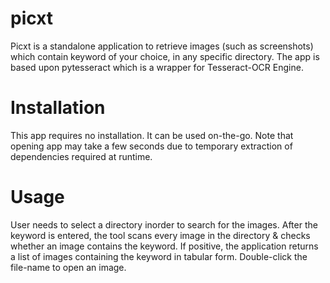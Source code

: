 # picxt

Picxt is a standalone application to retrieve images (such as screenshots) which contain keyword of your choice, in any specific directory.
The app is based upon pytesseract which is a wrapper for Tesseract-OCR Engine. 

# Installation

This app requires no installation. It can be used on-the-go. Note that opening app may take a few seconds due to 
temporary extraction of dependencies required at runtime.

# Usage

User needs to select a directory inorder to search for the images. After the keyword is entered, the tool scans every image in the directory & checks
whether an image contains the keyword. If positive, the application returns a list of images containing the keyword in tabular form. 
Double-click the file-name to open an image.
